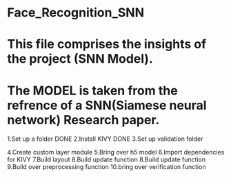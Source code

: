# Face_Recognition_SNN
# This file comprises the insights of the project (SNN Model).
# The MODEL is taken from the refrence of a SNN(Siamese neural network) Research paper. 

1.Set up a folder  DONE
2.Install KIVY  DONE
3.Set up validation folder

4.Create custom layer module
5.Bring over h5 model
6.Import dependencies for KIVY
7.Build layout
8.Build update function
8.Build update function
9.Build over preprocessing function
10.bring over verification function















